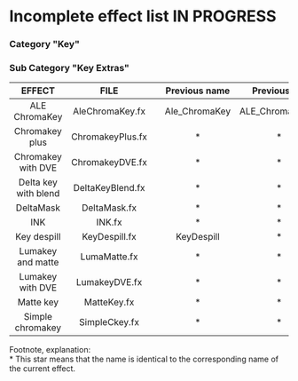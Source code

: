 # Incomplete effect list IN PROGRESS


### Category "Key"
### Sub Category "Key Extras"  

|        EFFECT       |    FILE         |  |Previous name | Previous file   |
|:------------------: |:--------------: |:-|:-----------: |:--------------: |
|ALE ChromaKey        |AleChromaKey.fx  |  |Ale_ChromaKey |ALE_ChromaKey.fx |
|Chromakey plus       |ChromakeyPlus.fx |  |    \*        |     \*          |
|Chromakey with DVE   |ChromakeyDVE.fx  |  |    \*        |     \*          |
|Delta key with blend |DeltaKeyBlend.fx |  |    \*        |     \*          |
|DeltaMask            |DeltaMask.fx     |  |    \*        |     \*          |
|INK                  |INK.fx           |  |    \*        |     \*          |
|Key despill          |KeyDespill.fx    |  |KeyDespill    |     \*          |
|Lumakey and matte    |LumaMatte.fx     |  |    \*        |     \*          |
|Lumakey with DVE     |LumakeyDVE.fx    |  |    \*        |     \*          |
|Matte key            |MatteKey.fx      |  |    \*        |     \*          |
|Simple chromakey     |SimpleCkey.fx    |  |    \*        |     \*          |
  
Footnote, explanation:  
\* This star means that the name is identical to the corresponding name of the current effect.








